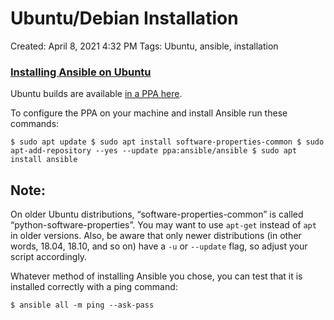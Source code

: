 # Ubuntu/Debian Installation

Created: April 8, 2021 4:32 PM
Tags: Ubuntu, ansible, installation

### [Installing Ansible on Ubuntu](https://docs.ansible.com/ansible/latest/installation_guide/intro_installation.html#id23)

Ubuntu builds are available [in a PPA here](https://launchpad.net/~ansible/+archive/ubuntu/ansible).

To configure the PPA on your machine and install Ansible run these commands:

`$ sudo apt update
$ sudo apt install software-properties-common
$ sudo apt-add-repository --yes --update ppa:ansible/ansible
$ sudo apt install ansible`

## Note:

On older Ubuntu distributions, “software-properties-common” is called “python-software-properties”. You may want to use `apt-get` instead of `apt` in older versions. Also, be aware that only newer distributions (in other words, 18.04, 18.10, and so on) have a `-u` or `--update` flag, so adjust your script accordingly.

Whatever method of installing Ansible you chose, you can test that it is installed correctly with a ping command:

`$ ansible all -m ping --ask-pass`
